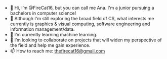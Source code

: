 - 👋 Hi, I’m @FireCat16, but you can call me Ana. I'm a junior pursuing a bachelors in computer science!
- 👀 Although I'm still exploring the broad field of CS, what interests me currently is graphics & visual computing, 
software engineering and information management/data. 
- 🌱 I’m currently learning machine learning.
- 💞️ I’m looking to collaborate on projects that will widen my perspective of the field and help me gain experience.
- 📫 How to reach me: thefirecat16@gmail.com

